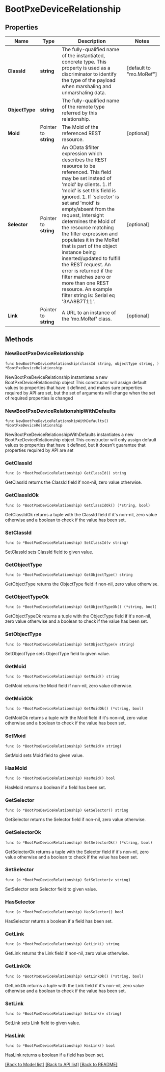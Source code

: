 # BootPxeDeviceRelationship

## Properties

Name | Type | Description | Notes
------------ | ------------- | ------------- | -------------
**ClassId** | **string** | The fully-qualified name of the instantiated, concrete type. This property is used as a discriminator to identify the type of the payload when marshaling and unmarshaling data. | [default to "mo.MoRef"]
**ObjectType** | **string** | The fully-qualified name of the remote type referred by this relationship. | 
**Moid** | Pointer to **string** | The Moid of the referenced REST resource. | [optional] 
**Selector** | Pointer to **string** | An OData $filter expression which describes the REST resource to be referenced. This field may be set instead of &#39;moid&#39; by clients. 1. If &#39;moid&#39; is set this field is ignored. 1. If &#39;selector&#39; is set and &#39;moid&#39; is empty/absent from the request, Intersight determines the Moid of the resource matching the filter expression and populates it in the MoRef that is part of the object instance being inserted/updated to fulfill the REST request. An error is returned if the filter matches zero or more than one REST resource. An example filter string is: Serial eq &#39;3AA8B7T11&#39;. | [optional] 
**Link** | Pointer to **string** | A URL to an instance of the &#39;mo.MoRef&#39; class. | [optional] 

## Methods

### NewBootPxeDeviceRelationship

`func NewBootPxeDeviceRelationship(classId string, objectType string, ) *BootPxeDeviceRelationship`

NewBootPxeDeviceRelationship instantiates a new BootPxeDeviceRelationship object
This constructor will assign default values to properties that have it defined,
and makes sure properties required by API are set, but the set of arguments
will change when the set of required properties is changed

### NewBootPxeDeviceRelationshipWithDefaults

`func NewBootPxeDeviceRelationshipWithDefaults() *BootPxeDeviceRelationship`

NewBootPxeDeviceRelationshipWithDefaults instantiates a new BootPxeDeviceRelationship object
This constructor will only assign default values to properties that have it defined,
but it doesn't guarantee that properties required by API are set

### GetClassId

`func (o *BootPxeDeviceRelationship) GetClassId() string`

GetClassId returns the ClassId field if non-nil, zero value otherwise.

### GetClassIdOk

`func (o *BootPxeDeviceRelationship) GetClassIdOk() (*string, bool)`

GetClassIdOk returns a tuple with the ClassId field if it's non-nil, zero value otherwise
and a boolean to check if the value has been set.

### SetClassId

`func (o *BootPxeDeviceRelationship) SetClassId(v string)`

SetClassId sets ClassId field to given value.


### GetObjectType

`func (o *BootPxeDeviceRelationship) GetObjectType() string`

GetObjectType returns the ObjectType field if non-nil, zero value otherwise.

### GetObjectTypeOk

`func (o *BootPxeDeviceRelationship) GetObjectTypeOk() (*string, bool)`

GetObjectTypeOk returns a tuple with the ObjectType field if it's non-nil, zero value otherwise
and a boolean to check if the value has been set.

### SetObjectType

`func (o *BootPxeDeviceRelationship) SetObjectType(v string)`

SetObjectType sets ObjectType field to given value.


### GetMoid

`func (o *BootPxeDeviceRelationship) GetMoid() string`

GetMoid returns the Moid field if non-nil, zero value otherwise.

### GetMoidOk

`func (o *BootPxeDeviceRelationship) GetMoidOk() (*string, bool)`

GetMoidOk returns a tuple with the Moid field if it's non-nil, zero value otherwise
and a boolean to check if the value has been set.

### SetMoid

`func (o *BootPxeDeviceRelationship) SetMoid(v string)`

SetMoid sets Moid field to given value.

### HasMoid

`func (o *BootPxeDeviceRelationship) HasMoid() bool`

HasMoid returns a boolean if a field has been set.

### GetSelector

`func (o *BootPxeDeviceRelationship) GetSelector() string`

GetSelector returns the Selector field if non-nil, zero value otherwise.

### GetSelectorOk

`func (o *BootPxeDeviceRelationship) GetSelectorOk() (*string, bool)`

GetSelectorOk returns a tuple with the Selector field if it's non-nil, zero value otherwise
and a boolean to check if the value has been set.

### SetSelector

`func (o *BootPxeDeviceRelationship) SetSelector(v string)`

SetSelector sets Selector field to given value.

### HasSelector

`func (o *BootPxeDeviceRelationship) HasSelector() bool`

HasSelector returns a boolean if a field has been set.

### GetLink

`func (o *BootPxeDeviceRelationship) GetLink() string`

GetLink returns the Link field if non-nil, zero value otherwise.

### GetLinkOk

`func (o *BootPxeDeviceRelationship) GetLinkOk() (*string, bool)`

GetLinkOk returns a tuple with the Link field if it's non-nil, zero value otherwise
and a boolean to check if the value has been set.

### SetLink

`func (o *BootPxeDeviceRelationship) SetLink(v string)`

SetLink sets Link field to given value.

### HasLink

`func (o *BootPxeDeviceRelationship) HasLink() bool`

HasLink returns a boolean if a field has been set.


[[Back to Model list]](../README.md#documentation-for-models) [[Back to API list]](../README.md#documentation-for-api-endpoints) [[Back to README]](../README.md)


